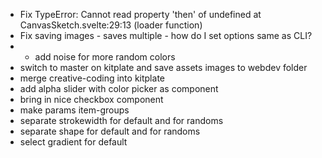 * Fix TypeError: Cannot read property 'then' of undefined
    at CanvasSketch.svelte:29:13 (loader function)
* Fix saving images - saves multiple - how do I set options same as CLI?
* * add noise for more random colors
* switch to master on kitplate and save assets images to webdev folder
* merge creative-coding into kitplate
* add alpha slider with color picker as component
* bring in nice checkbox component
* make params item-groups
* separate strokewidth for default and for randoms
* separate shape for default and for randoms
* select gradient for default